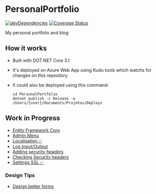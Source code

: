 # PersonalPortfolio

 [![devDependencies](https://travis-ci.org/fontiana/Personal-Portfolio.svg?branch=master)](https://api.travis-ci.org/fontiana/PersonalPortfolio.svg?branch=master)
[![Coverage Status](https://coveralls.io/repos/github/fontiana/personal-portfolio/badge.svg?branch=master)](https://coveralls.io/github/fontiana/binary-calculator?branch=master)

My personal portfolio and blog

## How it works

- Built with DOT.NET Core 3.1
- It's deployed on Azure Web App using Kudu tools which watchs for changes on this repository
- It could also be deployed using this command:

   ```shell
   cd PersonalPortfolio
   dotnet publish -c Release -o /Users/{user}/Documents/Projetos/Deploys
   ```

## Work in Progress

- [Entity Framework Core](https://docs.microsoft.com/en-us/aspnet/core/data/ef-rp/intro?view=aspnetcore-3.1&tabs=visual-studio)
- [Admin Menu](https://bootstrapious.com/p/bootstrap-sidebar)
- [Localisation :white_check_mark:](https://andrewlock.net/adding-localisation-to-an-asp-net-core-application/)
- [Log Input/Output](https://exceptionnotfound.net/using-middleware-to-log-requests-and-responses-in-asp-net-core/)
- [Adding security headers](https://andrewlock.net/adding-default-security-headers-in-asp-net-core/)
- [Checking Security headers](https://securityheaders.com/?q=www.victorfontana.com.br&followRedirects=on)
- [Settings SSL :white_check_mark:](https://www.hanselman.com/blog/SecuringAnAzureAppServiceWebsiteUnderSSLInMinutesWithLetsEncrypt.aspx)

### Design Tips

- [Design better forms](https://uxdesign.cc/design-better-forms-96fadca0f49c)

